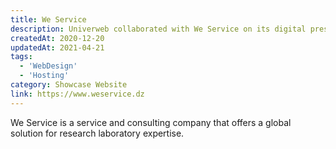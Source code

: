 ```yaml
---
title: We Service
description: Univerweb collaborated with We Service on its digital presence. We created the website and we provide hosting.
createdAt: 2020-12-20
updatedAt: 2021-04-21
tags:
  - 'WebDesign'
  - 'Hosting'
category: Showcase Website
link: https://www.weservice.dz
---
```


We Service is a service and consulting company that offers a global solution for research laboratory expertise.
